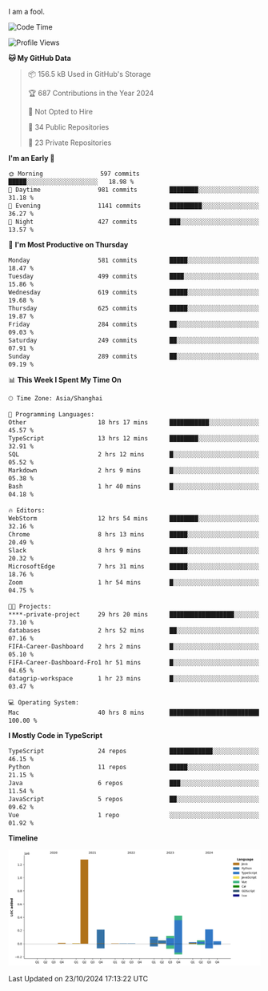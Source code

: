 I am a fool.

<!--START_SECTION:waka-->
![Code Time](http://img.shields.io/badge/Code%20Time-1%2C980%20hrs%2058%20mins-blue)

![Profile Views](http://img.shields.io/badge/Profile%20Views-0-blue)

**🐱 My GitHub Data** 

> 📦 156.5 kB Used in GitHub's Storage 
 > 
> 🏆 687 Contributions in the Year 2024
 > 
> 🚫 Not Opted to Hire
 > 
> 📜 34 Public Repositories 
 > 
> 🔑 23 Private Repositories 
 > 
**I'm an Early 🐤** 

```text
🌞 Morning                597 commits         █████░░░░░░░░░░░░░░░░░░░░   18.98 % 
🌆 Daytime                981 commits         ████████░░░░░░░░░░░░░░░░░   31.18 % 
🌃 Evening                1141 commits        █████████░░░░░░░░░░░░░░░░   36.27 % 
🌙 Night                  427 commits         ███░░░░░░░░░░░░░░░░░░░░░░   13.57 % 
```
📅 **I'm Most Productive on Thursday** 

```text
Monday                   581 commits         █████░░░░░░░░░░░░░░░░░░░░   18.47 % 
Tuesday                  499 commits         ████░░░░░░░░░░░░░░░░░░░░░   15.86 % 
Wednesday                619 commits         █████░░░░░░░░░░░░░░░░░░░░   19.68 % 
Thursday                 625 commits         █████░░░░░░░░░░░░░░░░░░░░   19.87 % 
Friday                   284 commits         ██░░░░░░░░░░░░░░░░░░░░░░░   09.03 % 
Saturday                 249 commits         ██░░░░░░░░░░░░░░░░░░░░░░░   07.91 % 
Sunday                   289 commits         ██░░░░░░░░░░░░░░░░░░░░░░░   09.19 % 
```


📊 **This Week I Spent My Time On** 

```text
🕑︎ Time Zone: Asia/Shanghai

💬 Programming Languages: 
Other                    18 hrs 17 mins      ███████████░░░░░░░░░░░░░░   45.57 % 
TypeScript               13 hrs 12 mins      ████████░░░░░░░░░░░░░░░░░   32.91 % 
SQL                      2 hrs 12 mins       █░░░░░░░░░░░░░░░░░░░░░░░░   05.52 % 
Markdown                 2 hrs 9 mins        █░░░░░░░░░░░░░░░░░░░░░░░░   05.38 % 
Bash                     1 hr 40 mins        █░░░░░░░░░░░░░░░░░░░░░░░░   04.18 % 

🔥 Editors: 
WebStorm                 12 hrs 54 mins      ████████░░░░░░░░░░░░░░░░░   32.16 % 
Chrome                   8 hrs 13 mins       █████░░░░░░░░░░░░░░░░░░░░   20.49 % 
Slack                    8 hrs 9 mins        █████░░░░░░░░░░░░░░░░░░░░   20.32 % 
MicrosoftEdge            7 hrs 31 mins       █████░░░░░░░░░░░░░░░░░░░░   18.76 % 
Zoom                     1 hr 54 mins        █░░░░░░░░░░░░░░░░░░░░░░░░   04.75 % 

🐱‍💻 Projects: 
****-private-project     29 hrs 20 mins      ██████████████████░░░░░░░   73.10 % 
databases                2 hrs 52 mins       ██░░░░░░░░░░░░░░░░░░░░░░░   07.16 % 
FIFA-Career-Dashboard    2 hrs 2 mins        █░░░░░░░░░░░░░░░░░░░░░░░░   05.10 % 
FIFA-Career-Dashboard-Fro1 hr 51 mins        █░░░░░░░░░░░░░░░░░░░░░░░░   04.65 % 
datagrip-workspace       1 hr 23 mins        █░░░░░░░░░░░░░░░░░░░░░░░░   03.47 % 

💻 Operating System: 
Mac                      40 hrs 8 mins       █████████████████████████   100.00 % 
```

**I Mostly Code in TypeScript** 

```text
TypeScript               24 repos            ████████████░░░░░░░░░░░░░   46.15 % 
Python                   11 repos            █████░░░░░░░░░░░░░░░░░░░░   21.15 % 
Java                     6 repos             ███░░░░░░░░░░░░░░░░░░░░░░   11.54 % 
JavaScript               5 repos             ██░░░░░░░░░░░░░░░░░░░░░░░   09.62 % 
Vue                      1 repo              ░░░░░░░░░░░░░░░░░░░░░░░░░   01.92 % 
```



**Timeline**

![Lines of Code chart](https://raw.githubusercontent.com/VeejaLiu/VeejaLiu/master/assets/bar_graph.png)


 Last Updated on 23/10/2024 17:13:22 UTC
<!--END_SECTION:waka-->

